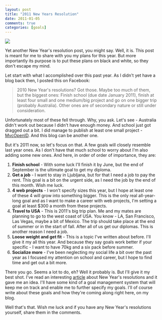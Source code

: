 ```yaml
---
layout: post
title: "2011 New Years Resolution"
date: 2011-01-05
comments: true
categories: [goals]
---
```


![][img]

Yet another New Year's resolution post, you might say. Well, it is. This post is meant for me to share with you my plans for this year. But more importantly its purpose is to put these plans on black and white, so they don't escape my mind.

Let start with what I accomplished over this past year. As I didn't yet have a blog back then, I posted this on Facebook:

> 2010 New Year's resolutions? Got those. Maybe too much of them, but the biggest ones: Finish school (due date January 2011), finish at least four small and one medium/big project and go on one bigger trip (probably Australia). Other ones are of secondary nature or still under consideration.

Unfortunately most of these fell through. Why, you ask. Let's see - Australia didn't work out because I didn't have enough money. And school just got dragged out a bit. I did manage to publish at least one small project - [MvcOpenID][]. And this blog can be another one.

But it's 2011 now, so let's focus on that. A few goals will closely resemble last year ones. As I don't have that much school to worry about I'm also adding some new ones. And here, in order of order of importance, they are:

1. **Finish school** - With some luck I'll finish it by June, but the end of September is the ultimate goal to get my diploma.
2. **Get a job** - I want to stay in Ljubljana, but for that I need a job to pay the rent. This goal is a bit on the urgent side, as I need the job by the end of this month. Wish me luck.
3. **4 web projects** - I won't specify sizes this year, but I hope at least one of these 4 will grow into something bigger. This is the only real all-year-long goal and as I want to make a career with web projects, I'm setting a goal at least $300 a month from these projects.
4. **Travel to USA** - This is 2011's big trip plan. Me and my mates are planning to go to the west coast of USA. You know - LA, San Francisco, Las Vegas, maybe a bit of Mexico. The trip should take place at the end of summer or in the start of fall. After all of us get our diplomas. This is another reason I need a job.
5. **Loose weight and get fit** - This is a topic I've written about before. I'll give it my all this year. And because they say goals work better if your specific - I want to have 70kg and a six pack before summer.
6. **Socialize more** - I've been neglecting my social life a bit over the past year as I focused my attention on school and career, but I hope to find time and get out a bit more.

There you go. Seems a lot to do, eh? Well it probably is. But I'll give it my best shot. I've read an interesting [article][blame] about New Year's resolutions and it gave me an idea. I'll have some kind of a goal management system that will keep me on track and enable me to further specify my goals. I'll of course write about these goals and how they're coming along right here, on my blog.

Well that's that. Wish me luck and if you have any New Year's resolutions yourself, share them in the comments.

[img]: /images/new-years-resolutions-2011.jpg
[mvcopenid]: /blog/mvcopenid-open-source-openid-starter-kit-for-asp-net-mvc "MvcOpenID - Open Source OpenID Starter Kit for ASP.NET MVC"
[blame]: https://online.wsj.com/article/SB10001424052748703478704574612052322122442.html#articleTabs%3Darticle "Blame It On the Brain"
